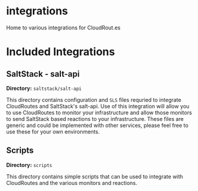 integrations
============

Home to various integrations for CloudRout.es

# Included Integrations


## SaltStack - salt-api

**Directory:** `saltstack/salt-api`

This directory contains configuration and `SLS` files requried to integrate CloudRoutes and SaltStack's salt-api. Use of this integration will allow you to use CloudRoutes to monitor your infrastructure and allow those monitors to send SaltStack based reactions to your infrastructure. These files are generic and could be implemented with other services, please feel free to use these for your own environments.

## Scripts

**Directory:** `scripts`

This directory contains simple scripts that can be used to integrate with CloudRoutes and the various monitors and reactions.
